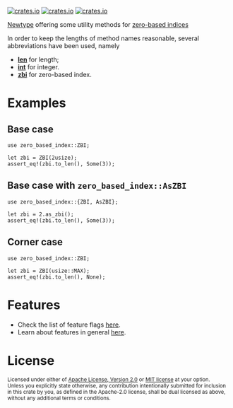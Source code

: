 [![crates.io](https://img.shields.io/crates/v/zero_based_index.svg)][`zero_based_index`]
[![crates.io](https://img.shields.io/crates/d/zero_based_index.svg)][`zero_based_index`]
[![crates.io](https://img.shields.io/github/workflow/status/JohnScience/zero_based_index/Rust)][`zero_based_index`]

[Newtype](https://doc.rust-lang.org/rust-by-example/generics/new_types.html) offering some utility methods
for [zero-based indices](https://en.wikipedia.org/wiki/Zero-based_numbering)

In order to keep the lengths of method names reasonable, several abbreviations have been used, namely
* [**len**](https://www.abbreviations.com/term/92110) for length;
* [**int**](https://www.abbreviations.com/term/542972) for integer.
* [**zbi**](https://www.abbreviations.com/term/2520505) for zero-based index.

# Examples

## Base case
```
use zero_based_index::ZBI;

let zbi = ZBI(2usize);
assert_eq!(zbi.to_len(), Some(3));
```

## Base case with `zero_based_index::AsZBI`
```
use zero_based_index::{ZBI, AsZBI};

let zbi = 2.as_zbi();
assert_eq!(zbi.to_len(), Some(3));
```

## Corner case
```
use zero_based_index::ZBI;

let zbi = ZBI(usize::MAX);
assert_eq!(zbi.to_len(), None);
```

# Features

* Check the list of feature flags [here](https://docs.rs/crate/zero_based_index/latest/features).
* Learn about features in general [here](https://dev.to/rimutaka/cargo-features-explained-with-examples-194g).

[`zero_based_index`]: https://crates.io/crates/zero_based_index

# License

<sup>
Licensed under either of <a href="LICENSE-APACHE">Apache License, Version
2.0</a> or <a href="LICENSE-MIT">MIT license</a> at your option.
</sup>

<br>

<sub>
Unless you explicitly state otherwise, any contribution intentionally submitted
for inclusion in this crate by you, as defined in the Apache-2.0 license, shall
be dual licensed as above, without any additional terms or conditions.
</sub>